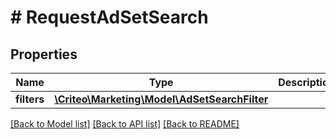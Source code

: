 # # RequestAdSetSearch

## Properties

Name | Type | Description | Notes
------------ | ------------- | ------------- | -------------
**filters** | [**\Criteo\Marketing\Model\AdSetSearchFilter**](AdSetSearchFilter.md) |  | [optional] 

[[Back to Model list]](../../README.md#documentation-for-models) [[Back to API list]](../../README.md#documentation-for-api-endpoints) [[Back to README]](../../README.md)


